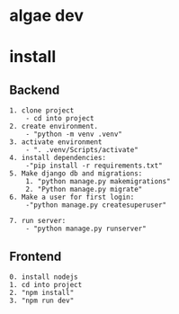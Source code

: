 # algae dev

# install

## Backend
    1. clone project
        - cd into project
    2. create environment.
        - "python -m venv .venv"
    3. activate environment
        - ". .venv/Scripts/activate"
    4. install dependencies:
        -"pip install -r requirements.txt"
    5. Make django db and migrations:
        1. "python manage.py makemigrations"
        2. "Python manage.py migrate"
    6. Make a user for first login:
        -"python manage.py createsuperuser"

    7. run server:
        - "python manage.py runserver"


## Frontend
    0. install nodejs
    1. cd into project
    2. "npm install"
    3. "npm run dev"

